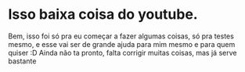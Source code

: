 # Isso baixa coisa do youtube.
Bem, isso foi só pra eu começar a fazer algumas coisas, só pra testes mesmo, e esse vai ser de grande ajuda para mim mesmo e para quem quiser :D
Ainda não ta pronto, falta corrigir muitas coisas, mas já serve bastante
